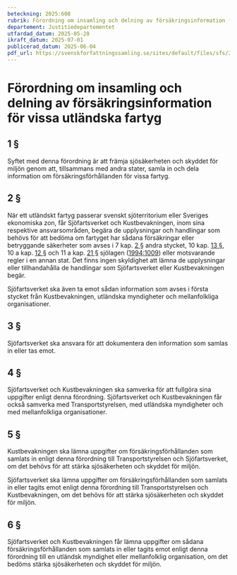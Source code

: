 ```yaml
---
beteckning: 2025:608
rubrik: Förordning om insamling och delning av försäkringsinformation för vissa utländska fartyg
departement: Justitiedepartementet
utfardad_datum: 2025-05-28
ikraft_datum: 2025-07-01
publicerad_datum: 2025-06-04
pdf_url: https://svenskforfattningssamling.se/sites/default/files/sfs/2025-05/SFS2025-608.pdf
---
```


# Förordning om insamling och delning av försäkringsinformation för vissa utländska fartyg

## 1 §

Syftet med denna förordning är att främja sjösäkerheten och skyddet för miljön genom att, tillsammans med andra stater, samla in och dela information om försäkringsförhållanden för vissa fartyg.

## 2 §

När ett utländskt fartyg passerar svenskt sjöterritorium eller Sveriges ekonomiska zon, får Sjöfartsverket och Kustbevakningen, inom sina respektive ansvarsområden, begära de upplysningar och handlingar som behövs för att bedöma om fartyget har sådana försäkringar eller betryggande säkerheter som avses i 7 kap. [2 §](#kap7.2) andra stycket, 10 kap. [13 §](#kap10.13), 10 a kap. [12 §](#kap10a.12) och 11 a kap. [21 §](#kap11a.21) sjölagen ([1994:1009](https://selex.se/eli/sfs/1994/1009)) eller motsvarande regler i en annan stat. Det finns ingen skyldighet att lämna de upplysningar eller tillhandahålla de handlingar som Sjöfartsverket eller Kustbevakningen begär.

Sjöfartsverket ska även ta emot sådan information som avses i första stycket från Kustbevakningen, utländska myndigheter och mellanfolkliga organisationer.

## 3 §

Sjöfartsverket ska ansvara för att dokumentera den information som samlas in eller tas emot.

## 4 §

Sjöfartsverket och Kustbevakningen ska samverka för att fullgöra sina uppgifter enligt denna förordning. Sjöfartsverket och Kustbevakningen får också samverka med Transportstyrelsen, med utländska myndigheter och med mellanfolkliga organisationer.

## 5 §

Kustbevakningen ska lämna uppgifter om försäkringsförhållanden som samlats in enligt denna förordning till Transportstyrelsen och Sjöfartsverket, om det behövs för att stärka sjösäkerheten och skyddet för miljön.

Sjöfartsverket ska lämna uppgifter om försäkringsförhållanden som samlats in eller tagits emot enligt denna förordning till Transportstyrelsen och Kustbevakningen, om det behövs för att stärka sjösäkerheten och skyddet för miljön.

## 6 §

Sjöfartsverket och Kustbevakningen får lämna uppgifter om sådana försäkringsförhållanden som samlats in eller tagits emot enligt denna förordning till en utländsk myndighet eller mellanfolklig organisation, om det bedöms stärka sjösäkerheten och skyddet för miljön.